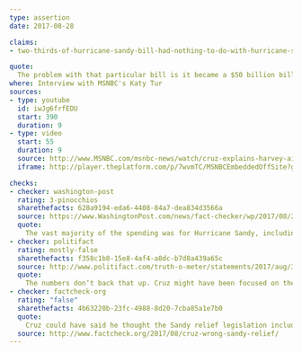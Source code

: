 ```yaml
---
type: assertion
date: 2017-08-28

claims:
- two-thirds-of-hurricane-sandy-bill-had-nothing-to-do-with-hurricane-sandy

quote:
  The problem with that particular bill is it became a $50 billion bill that was filled with unrelated pork. Two-thirds of that bill had nothing to do with Sandy.
where: Interview with MSNBC's Katy Tur
sources:
- type: youtube
  id: iwJg6frfEDU
  start: 390
  duration: 9
- type: video
  start: 55
  duration: 9
  source: http://www.MSNBC.com/msnbc-news/watch/cruz-explains-harvey-aid-request-despite-sandy-no-vote-1034388547931
  iframe: http://player.theplatform.com/p/7wvmTC/MSNBCEmbeddedOffSite?guid=n_msnbc_cruz_harvey_170828

checks:
- checker: washington-post
  rating: 3-pinocchios
  sharethefacts: 628a9194-eda6-4408-84a7-dea834d3566a
  source: https://www.WashingtonPost.com/news/fact-checker/wp/2017/08/29/ted-cruzs-claim-that-two-thirds-of-the-hurricane-sandy-bill-had-nothing-to-do-with-sandy/
  quote:
    The vast majority of the spending was for Hurricane Sandy, including elements (such as Smithsonian repairs) that some lawmakers incorrectly believed were unrelated to the storm.
- checker: politifact
  rating: mostly-false
  sharethefacts: f358c1b8-15e8-4af4-a8dc-b7d8a439a65c
  source: http://www.politifact.com/truth-o-meter/statements/2017/aug/30/ted-cruz/ted-cruzs-mostly-false-claim-two-thirds-sandy-reli/
  quote:
    The numbers don’t back that up. Cruz might have been focused on the difference between immediate emergency relief and longer term reconstruction, but his words skipped over that distinction.
- checker: factcheck-org
  rating: "false"
  sharethefacts: 4b63220b-23fc-4988-8d20-7cba85a1e7b0
  quote:
    Cruz could have said he thought the Sandy relief legislation included too many non-emergency items. That’s fair enough, and his opinion. But he was wrong to specifically say two-thirds of the bill “had nothing to do with Sandy,” or “little or nothing to do with Hurricane Sandy.”
  source: http://www.factcheck.org/2017/08/cruz-wrong-sandy-relief/
---
```

